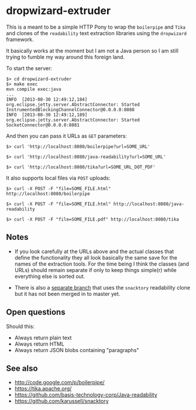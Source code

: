 dropwizard-extruder
==

This is a meant to be a simple HTTP Pony to wrap the `boilerpipe` and `Tika` and
clones of the `readability` text extraction libraries using the `dropwizard`
framework.

It basically works at the moment but I am not a Java person so I am still trying
to fumble my way around this foreign land.

To start the server:

	$> cd dropwizard-extruder
	$> make exec
	mvn compile exec:java
	...
	INFO  [2013-08-30 12:49:12,184] org.eclipse.jetty.server.AbstractConnector: Started InstrumentedBlockingChannelConnector@0.0.0.0:8080
	INFO  [2013-08-30 12:49:12,189] org.eclipse.jetty.server.AbstractConnector: Started SocketConnector@0.0.0.0:8081

And then you can pass it URLs as `GET` parameters:
  
	$> curl 'http://localhost:8080/boilerpipe?url=SOME_URL'

	$> curl 'http://localhost:8080/java-readability?url=SOME_URL'

	$> curl 'http://localhost:8080/tika?url=SOME_URL_DOT_PDF'

It also supports local files via `POST` uploads:

	$> curl -X POST -F "file=SOME_FILE.html" http://localhost:8080/boilerpipe

	$> curl -X POST -F "file=SOME_FILE.html" http://localhost:8080/java-readability
  
	$> curl -X POST -F "file=SOME_FILE.pdf" http://localhost:8080/tika

Notes
--

* If you look carefully at the URLs above and the actual classes that define the
  functionality they all look basically the same save for the names of the
  extraction tools. For the time being I think the classes (and URLs) should
  remain separate if only to keep things simple(r) while everything else is
  sorted out.

* There is also a [separate
branch](https://github.com/straup/dropwizard-extruder/tree/snacktory) that uses
the `snacktory` readability clone but it has not been merged in to master yet.

Open questions
--

Should this:

* Always return plain text
* Always return HTML
* Always return JSON blobs containing "paragraphs" 

See also
--

* http://code.google.com/p/boilerpipe/
* https://tika.apache.org/
* https://github.com/basis-technology-corp/Java-readability
* https://github.com/karussell/snacktory

